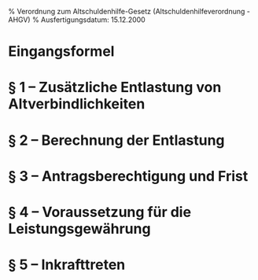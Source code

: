 % Verordnung zum Altschuldenhilfe-Gesetz  (Altschuldenhilfeverordnung - AHGV)
% Ausfertigungsdatum: 15.12.2000
 
# Eingangsformel

# § 1 – Zusätzliche Entlastung von Altverbindlichkeiten

# § 2 – Berechnung der Entlastung

# § 3 – Antragsberechtigung und Frist

# § 4 – Voraussetzung für die Leistungsgewährung

# § 5 – Inkrafttreten
